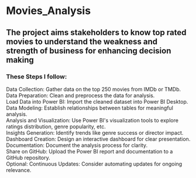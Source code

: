 # Movies_Analysis
## The project aims stakeholders to know top rated movies to understand the weakness and strength of business for enhancing decision making
### These Steps I follow:
Data Collection: Gather data on the top 250 movies from IMDb or TMDb.</br>
Data Preparation: Clean and preprocess the data for analysis.</br>
Load Data into Power BI: Import the cleaned dataset into Power BI Desktop.</br>
Data Modeling: Establish relationships between tables for meaningful analysis.</br>
Analysis and Visualization: Use Power BI's visualization tools to explore ratings distribution, genre popularity, etc.</br>
Insights Generation: Identify trends like genre success or director impact.</br>
Dashboard Creation: Design an interactive dashboard for clear presentation.</br>
Documentation: Document the analysis process for clarity.</br>
Share on GitHub: Upload the Power BI report and documentation to a GitHub repository.</br>
Optional: Continuous Updates: Consider automating updates for ongoing relevance.
